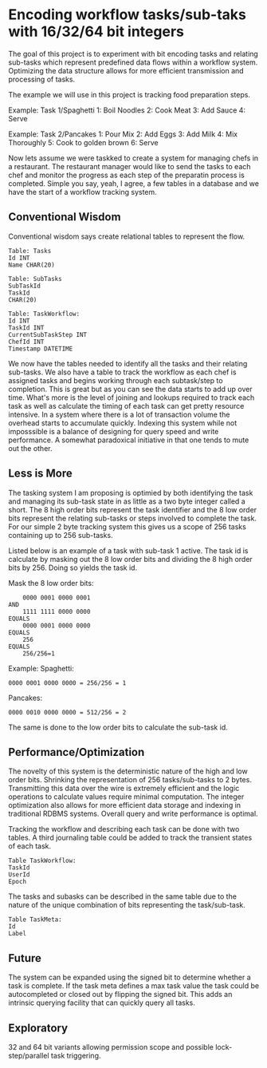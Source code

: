 # Encoding workflow tasks/sub-taks with 16/32/64 bit integers

The goal of this project is to experiment with bit encoding tasks and relating sub-tasks which represent predefined data flows within a workflow system. Optimizing the data structure allows for more efficient transmission and processing of tasks. 

The example we will use in this project is tracking food preparation steps.

Example: Task 1/Spaghetti
1: Boil Noodles
2: Cook Meat
3: Add Sauce
4: Serve

Example: Task 2/Pancakes
1: Pour Mix
2: Add Eggs
3: Add Milk
4: Mix Thoroughly
5: Cook to golden brown
6: Serve

Now lets assume we were taskked to create a system for managing  chefs in a restaurant. The restaurant manager would like to send the tasks to each chef and monitor the progress as each step of the preparatin process is completed. Simple you say, yeah, I agree, a few tables in a database and we have the start of a  workflow tracking system.

## Conventional Wisdom
Conventional wisdom says create relational tables to represent the flow.
```
Table: Tasks
Id INT
Name CHAR(20)

Table: SubTasks
SubTaskId
TaskId
CHAR(20)

Table: TaskWorkflow:
Id INT
TaskId INT
CurrentSubTaskStep INT
ChefId INT
Timestamp DATETIME
```

We now have the tables needed to identify all the tasks and their relating sub-tasks. We also have a table to track the workflow as each chef is assigned tasks and begins working through each subtask/step to completion. This is great but as you can see the data starts to add up over time. What's more is the level of joining and lookups required to track each task as well as calculate the timing of each task can get pretty resource intensive. In a system where there is a lot of transaction volume the overhead starts to accumulate quickly. Indexing this system while not imposssible is a balance of designing for query speed and write performance. A somewhat paradoxical initiative in that one tends to mute out the other.


## Less is More
The tasking system I am proposing is optimied by both identifying the task and managing its sub-task state in as little as a two byte integer called a short. The 8 high order bits represent the task identifier and the 8 low order bits represent the relating sub-tasks or steps involved to complete the task. For our simple 2 byte tracking system this gives us a scope of 256 tasks containing up to 256 sub-tasks.

Listed below is an example of a task with sub-task 1 active. The task id is calculate by masking out the 8 low order bits and dividing the 8 high order bits by 256. Doing so yields the task id.


Mask the 8 low order bits:
```
    0000 0001 0000 0001
AND
    1111 1111 0000 0000
EQUALS
    0000 0001 0000 0000
EQUALS
    256
EQUALS
    256/256=1
```


Example:
Spaghetti:
```
0000 0001 0000 0000 = 256/256 = 1
```
Pancakes:
```
0000 0010 0000 0000 = 512/256 = 2
```
The same is done to the low order bits to calculate the sub-task id.

## Performance/Optimization
The novelty of this system is the deterministic nature of the high and low order bits. Shrinking the representation of 256 tasks/sub-tasks to 2 bytes. Transmitting this data over the wire is extremely efficient and the logic operations to calculate values require minimal computation. The integer optimization also allows for more efficient data storage and indexing in traditional RDBMS systems. Overall query and write performance is optimal.

Tracking the workflow and describing each task can be done with two tables. A third journaling table could be added to track the transient states of each task.
```
Table TaskWorkflow:
TaskId
UserId
Epoch
```

The tasks and subasks can be described in the same table due to the nature of the unique combination of bits representing the task/sub-task.
```
Table TaskMeta:
Id
Label
```


## Future
The system can be expanded using the signed bit to determine whether a task is complete. If the task meta defines a max task value the task could be autocompleted or closed out by flipping the signed bit. This adds an intrinsic querying facility that can quickly query all tasks.

## Exploratory
32 and 64 bit variants allowing permission scope and possible lock-step/parallel task triggering.
